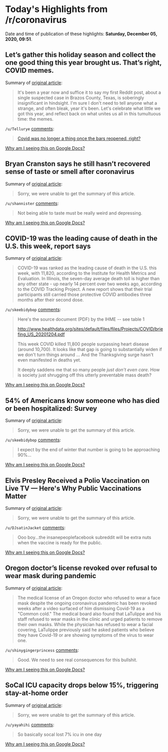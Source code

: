 # Today's Highlights from /r/coronavirus

Date and time of publication of these highlights: **Saturday, December 05, 2020, 09:51**.

## Let’s gather this holiday season and collect the one good thing this year brought us. That’s right, COVID memes.

Summary of [original article](https://www.reddit.com/r/Coronavirus/comments/k5m34d/lets_gather_this_holiday_season_and_collect_the/):

> It's been a year now and suffice it to say my first Reddit post, about a single suspected case in Brazos County, Texas, is soberingly insignificant in hindsight. I'm sure I don't need to tell anyone what a strange, and often bleak, year it's been. Let's celebrate what little we got this year, and reflect back on what unites us all in this tumultuous time: the memes.

`/u/Tellurye` [comments](https://www.reddit.com/r/Coronavirus/comments/k5m34d/lets_gather_this_holiday_season_and_collect_the/):

> [Covid was no longer a thing once the bars reopened, right?](https://i.imgur.com/QleaZaO.mp4)

[Why am I seeing this on Google Docs?](https://docs.google.com/document/d/1Dc6We63vOXIZsc0op-Bt4abqkYjXzOigalQqFxmvvbM/edit?usp=sharing)

## Bryan Cranston says he still hasn’t recovered sense of taste or smell after coronavirus

Summary of [original article](https://www.independent.co.uk/arts-entertainment/tv/news/bryan-cranston-coronavirus-taste-smell-recovery-b1766673.html):

> Sorry, we were unable to get the summary of this article.

`/u/shannister` [comments](https://www.reddit.com/r/Coronavirus/comments/k762ua/bryan_cranston_says_he_still_hasnt_recovered/):

> Not being able to taste must be really weird and depressing.

[Why am I seeing this on Google Docs?](https://docs.google.com/document/d/1Dc6We63vOXIZsc0op-Bt4abqkYjXzOigalQqFxmvvbM/edit?usp=sharing)

## COVID-19 was the leading cause of death in the U.S. this week, report says

Summary of [original article](https://www.cbsnews.com/news/covid-19-leading-cause-of-death-united-states-this-week/):

> COVID-19 was ranked as the leading cause of death in the U.S. this week, with 11,820, according to the Institute for Health Metrics and Evaluation. In Illinois, the seven-day average death toll is higher than any other state - up nearly 14 percent over two weeks ago, according to the COVID Tracking Project. A new report shows that their trial participants still carried those protective COVID antibodies three months after their second dose.

`/u/skeebidybop` [comments](https://www.reddit.com/r/Coronavirus/comments/k76mol/covid19_was_the_leading_cause_of_death_in_the_us/):

> Here's the source document (PDF) by the IHME -- see table 1
> 
> http://www.healthdata.org/sites/default/files/files/Projects/COVID/briefing_US_20201204.pdf
> 
> This week COVID killed 11,800 people surpassing heart disease (around 10,700). It looks like that gap is going to substantially widen if we don't turn things around ... And the Thanksgiving surge hasn't even manifested in deaths yet.
> 
> It deeply saddens me that so many people *just don't even care*. How is society just shrugging off this utterly preventable mass death?

[Why am I seeing this on Google Docs?](https://docs.google.com/document/d/1Dc6We63vOXIZsc0op-Bt4abqkYjXzOigalQqFxmvvbM/edit?usp=sharing)

## 54% of Americans know someone who has died or been hospitalized: Survey

Summary of [original article](https://abc7ny.com/health/covid-live-updates-54%25-of-americans-know-someone-who-has-died-or-been-hospitalized-survey/8521705/):

> Sorry, we were unable to get the summary of this article.

`/u/skeebidybop` [comments](https://www.reddit.com/r/Coronavirus/comments/k78ai8/54_of_americans_know_someone_who_has_died_or_been/):

> I expect by the end of winter that number is going to be approaching 90%...

[Why am I seeing this on Google Docs?](https://docs.google.com/document/d/1Dc6We63vOXIZsc0op-Bt4abqkYjXzOigalQqFxmvvbM/edit?usp=sharing)

## Elvis Presley Received a Polio Vaccination on Live TV — Here's Why Public Vaccinations Matter

Summary of [original article](https://people.com/health/elvis-presley-polio-vaccination-live-tv-why-public-vaccinations-key/):

> Sorry, we were unable to get the summary of this article.

`/u/DJsatinJacket` [comments](https://www.reddit.com/r/Coronavirus/comments/k76ir2/elvis_presley_received_a_polio_vaccination_on/):

> Ooo boy...the insanepeoplefacebook subreddit will be extra nuts when the vaccine is ready for the public.

[Why am I seeing this on Google Docs?](https://docs.google.com/document/d/1Dc6We63vOXIZsc0op-Bt4abqkYjXzOigalQqFxmvvbM/edit?usp=sharing)

## Oregon doctor’s license revoked over refusal to wear mask during pandemic

Summary of [original article](https://www.nbcnews.com/news/us-news/oregon-doctor-s-license-revoked-over-refusal-wear-mask-during-n1250092):

> The medical license of an Oregon doctor who refused to wear a face mask despite the ongoing coronavirus pandemic has been revoked weeks after a video surfaced of him dismissing Covid-19 as a "Common cold." The medical board also found that LaTulippe and his staff refused to wear masks in the clinic and urged patients to remove their own masks. While the physician has refused to wear a facial covering, LaTulippe previously said he asked patients who believe they have Covid-19 or are showing symptoms of the virus to wear one.

`/u/shinygingerprincess` [comments](https://www.reddit.com/r/Coronavirus/comments/k76rig/oregon_doctors_license_revoked_over_refusal_to/):

> Good. We need to see real consequences for this bullshit.

[Why am I seeing this on Google Docs?](https://docs.google.com/document/d/1Dc6We63vOXIZsc0op-Bt4abqkYjXzOigalQqFxmvvbM/edit?usp=sharing)

## SoCal ICU capacity drops below 15%, triggering stay-at-home order

Summary of [original article](https://abc7.com/california-coronavirus-socal-lockdown-stay-at-home-order-gov-gavin-newsom/8513611):

> Sorry, we were unable to get the summary of this article.

`/u/yayahihi` [comments](https://www.reddit.com/r/Coronavirus/comments/k72g5g/socal_icu_capacity_drops_below_15_triggering/):

> So basically socal lost 7% icu in one day

[Why am I seeing this on Google Docs?](https://docs.google.com/document/d/1Dc6We63vOXIZsc0op-Bt4abqkYjXzOigalQqFxmvvbM/edit?usp=sharing)


